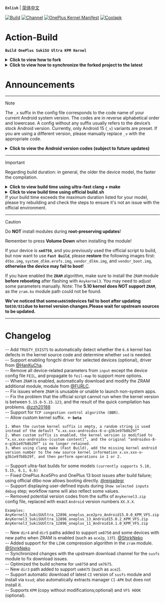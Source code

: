 **`Enlish`** | [简体中文](README.md)

[![Build](https://img.shields.io/badge/GitHub%20Actions-Build-181717?logo=github&logoColor=white&style=flat-square)](https://github.com/Numbersf/Action-Build/actions/workflows/Build%20SukiSU%20Ultra%20OnePlus.yml) [![Channel](https://img.shields.io/badge/Follow-Telegram-blue.svg?logo=telegram)](https://t.me/taichi91) [![OnePlus Kernel Manifest](https://img.shields.io/badge/OnePlus%20Kernel%20Manifest-EB0029?logo=oneplus&logoColor=white&style=flat-square)](https://github.com/OnePlusOSS/kernel_manifest) [![Coolapk](https://img.shields.io/badge/Follow-Coolapk-3DDC84?style=flat-square&logo=android&logoColor=white)](http://www.coolapk.com/u/28259173)

# Action-Build
**```Build OnePlus SukiSU Ultra KPM Kernel```**
<details>
<summary><strong>Click to view how to fork</strong></summary>
<img src="https://github.com/Numbersf/Action-Build/blob/main/pic%2Fmake.gif" width="500"/>
</details>
<details>
<summary><strong>Click to view how to synchronize the forked project to the latest</strong></summary>
<img src="https://github.com/Numbersf/Action-Build/blob/main/pic%2Fsyncfork.png" width="150"/>
<summary>Please sync in time! Some updates may cause old versions to become invalid!</summary>
</details>

# Announcements

------
> [!NOTE]  
> The `_x` suffix in the config file corresponds to the code name of your current Android system version. The codes are in reverse alphabetical order and lowercase. A config without any suffix usually refers to the device’s stock Android version. Currently, only Android 15 (`_v`) variants are preset. If you are using a different version, please manually replace `_v` with the appropriate code.
> <details>
> <summary><strong>Click to view the Android version codes (subject to future updates)</strong></summary>
>
>`_z Android19 (Zebra Cake)`
>
>`_y Android18 (Yogurt Parfait)`
>
>`_x Android17 (Xmas Pudding)`
>
>`_w Android16 (Wedding Cake)`<strong>
>
>`_v Android15 (Vanilla Ice Cream)`
>
>`_u Android14 (Upside Down Cake)`
>
>`_t Android13 (Tiramisu)`
>
>`_s Android12 (Snow Cone)`</strong>
>
>`_r Android11 (Red Velvet Cake)`
>
>`_q Android10 (Quince Tart)`
>
>`_p Android9 (Pie)`
>
>`_o Android8 (Oreo)`
>
>`_n Android7 (Nougat)`
>
>`_m Android6 (Marshmallow)`
>
>`_l Android5 (Lollipop)`
>
>`_k Android4.4 (KitKat)`
>
>`_j Android4.3–4.1 (Jelly Bean)`
>
>`_i Android4.0 (Ice Cream Sandwich)`
>
>`_h Android3.x (Honeycomb)`
>
>`_g Android2.3 (Gingerbread)`
>
>`_f Android2.2 (FroYo)`
>
>`_e Android2.1 (Eclair)`
>
>`_d Android1.6 (Donut)`
>
>`_c Android1.5 (Cupcake)`
>
> </details>

------
> [!IMPORTANT]
>Regarding build duration: in general, the older the device model, the faster the compilation.
> <details>
> <summary><strong>Click to view build time using ultra-fast clang + make</strong></summary>
>
>|Device Type                | Average Duration Range            | Maximum Duration     |
>|-------------------------------------|--------------------------|------------------|
>| `All other models`                  | `22min ~ 33min`         | `35min`         |
>| `Special models e.g.: OnePlus 11-A14; OnePlus 11-A13`    | `1h08min ~ 1h17min`     | `1h23min` |
> </details>
> 
> <details>
> <summary><strong>Click to view build time using official build.sh</strong></summary>
>
>|Device Type        | Average Duration Range               | Maximum Duration |
>|--------------------------|-----------------------------|------------------|
>| `sm8450, sm8475, sm8550` | `30min ~ 35min`             | `45min`
>| `sm7675, sm7550, sm8650` |`1h01min ~ 1h12min`| `1h28min`        |
>| `sm8750`|`2h01min ~ 2h22min`| `2h45min`       |
>| `Special models e.g.: OnePlus 11-A14; OnePlus 11-A13` | `1h14min ~ 1h28min`  |`1h32min`|
>
></details>
>If your build time exceeds the maximum duration listed for your model, please try rebuilding and check the steps to ensure it's not an issue with the official environment.

------
> [!CAUTION]
> Do **NOT** install modules during **root-preserving updates**!
>
> Remember to press **Volume Down** when installing the module!
>
> If your device is **`sm8750`**, and you previously used the official script to build,
> but now want to use **`Fast Build`**, please **restore** the following images first:
> `dtbo.img`, `system_dlkm.erofs.img`, `vendor_dlkm.img`, and `vendor_boot.img`,
> **otherwise the device may fail to boot!**
>
> If you have enabled the **`ZRAM`** algorithm, make sure to install the `ZRAM` module
> **before rebooting** after flashing with `Anykernel3`. You may need to adjust some parameters manually.
> Note: The **5.10 kernel does NOT support `ZRAM`**, as the `zram.ko` module path could not be found.
>
> **We've noticed that some`sm8650`devices fail to boot after updating to`830/831`due to kernel version changes.Please wait for upstream sources to be updated.**

 
------
 
# Changelog
-- Add `TRUSTY_EXISTS` to automatically detect whether the `6.6` kernel has defects in the kernel source code and determine whether `sed` is needed.  
-- Support enabling fongchi driver for selected devices (optional), driver from [@HanKuCha](https://github.com/HanKuCha).  
-- Remove all device-related parameters from `input` except the device config file `FEIL`, and propagate to `feil-map` to support more options.  
-- When `ZRAM` is enabled, automatically download and modify the ZRAM additional module, module from [@FURLC](https://github.com/FURLC).  
-- Fix issues where `ZRAM` is unusable or unable to launch non-system apps.  
-- Fix the problem that the official script cannot run when the kernel version is between `5.15.0-5.15.123`, and the result of the quick compilation has problems. [@zzh20188](https://github.com/zzh20188)  
-- Support for `TCP congestion control algorithm (BBR)`.  
-- Allow custom kernel suffix.  <- **`beta`**
```
1. When the custom kernel suffix is empty, a random string is used instead of the default “x.xx.xxx-androidxx-8-o-g3b1e97b8b29f”
2. When custom suffix is enabled, the kernel version is modified to “x.xx.xxx-androidxx-[custom content]”, and the original “androidxx-8-o-g3b1e97b8b29f” is no longer retained.
3. When using clang make (Fast Build), add the missing kernel android version number to the new source kernel information x.xx.xxx-o-g3b1e97b8b29f, and then perform operations in 1 or 2.
```  
-- Support ultra-fast builds for some models `(currently supports 5.10, 5.15, 6.1, 6.6)`  
-- Fixed OnePlus Ace5Pro and OnePlus 13 boot issues after build failure; using official dtbo now allows booting directly. [@reigadegr](https://github.com/reigadegr)  
-- Support displaying user-defined inputs during `Show selected inputs debug` step; workflow name will also reflect some values.  
-- Removed potential version codes from the suffix of `Anykernel3.zip` config file, replaced with exact `Android` version numbers `XX.X.X`.
```
Examples:
AnyKernel3_SukiSUUltra_12896_oneplus_ace2pro_Android15.0.0_KPM_VFS.zip  
AnyKernel3_SukiSUUltra_12896_oneplus_13_Android15.0.2_KPM_VFS.zip  
AnyKernel3_SukiSUUltra_12896_oneplus_11_Android14.1.0_KPM_VFS.zip
```  
-- New `dir4` and `dir5` paths added to support `sm8750` and some devices with new paths when ZRAM is enabled (such as `ace2p`, `13T`).   [@ShirkNeko](https://github.com/ShirkNeko)  
-- Added support for the `LZ4K` compression algorithm in the `zram` module.   [@ShirkNeko](https://github.com/ShirkNeko)  
-- Synchronized changes with the upstream download channel for the `susfs` module to fix download issues.  
-- Optimized the build scheme for `sm8750` and `sm7675`.  
-- New `dir3` path added to support `sm8475` (such as `ace2`).  
-- Support automatic download of latest `CI` version of `susfs` module and install via `ksud`; also automatically extracts manager `CI-APK` but does not install it.  
-- Supports `KPM` (copy without modifications;optional) and `VFS HOOK` (optional).  